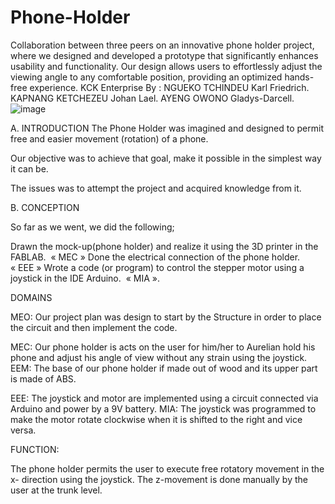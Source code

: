 # Phone-Holder
Collaboration between three peers on an innovative phone holder project, where we designed and developed a prototype that significantly enhances usability and functionality. Our design allows users to effortlessly adjust the viewing angle to any comfortable position, providing an optimized hands-free experience.
KCK Enterprise
By :
NGUEKO TCHINDEU Karl Friedrich.
KAPNANG KETCHEZEU Johan Lael.
AYENG OWONO Gladys-Darcell.
![image](https://github.com/user-attachments/assets/0ed261c2-f9b5-4a25-8988-f01d794a85e8)

A.   INTRODUCTION
The Phone Holder was imagined and designed to permit free and easier movement (rotation) of a phone.

Our objective was to achieve that goal, make it possible in the simplest way it can be.

The issues was to attempt the project and acquired knowledge from it.

B.  CONCEPTION

So far as we went, we did the following;

Drawn the mock-up(phone holder) and realize it using the 3D printer in the FABLAB.  « MEC »
Done the electrical connection of the phone holder. « EEE »
Wrote a code (or program) to control the stepper motor using a joystick in the IDE Arduino.  « MIA ».

DOMAINS

MEO: Our project plan was design to start by the Structure in order to place the circuit and then implement the code.

MEC: Our phone holder is acts on the user for him/her to Aurelian hold his phone and adjust his angle of view without any strain using the joystick.
EEM: The base of our phone holder if made out of wood and its upper part is made of ABS.

EEE: The joystick and motor are implemented using a circuit connected via Arduino and power by a 9V battery.
MIA: The joystick was programmed to make the motor rotate clockwise when it is shifted to the right and vice versa.

FUNCTION:

The phone holder  permits the user to execute free rotatory movement in the x- direction using the joystick.
The z-movement is done manually by the user at the trunk level.


